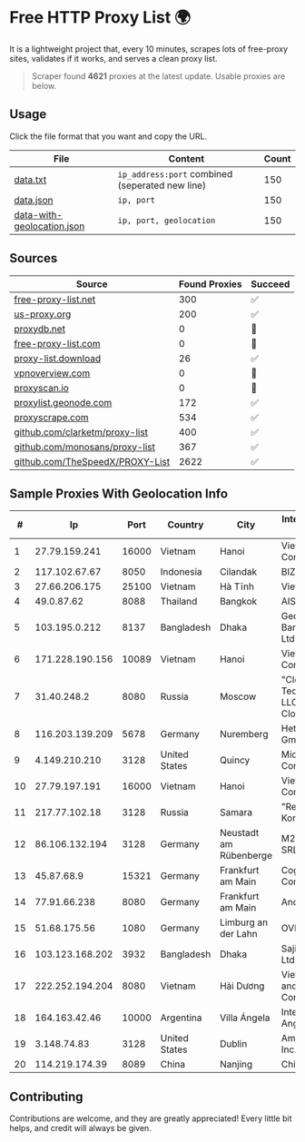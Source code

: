 
# Free HTTP Proxy List 🌍

It is a lightweight project that, every 10 minutes, scrapes lots of free-proxy sites, validates if it works, and serves a clean proxy list.


> Scraper found **4621** proxies at the latest update. Usable proxies are below.

## Usage

Click the file format that you want and copy the URL.


|File|Content|Count|
|----|-------|-----|
|[data.txt](https://raw.githubusercontent.com/themiralay/Proxy-List-World/master/data.txt)|`ip_address:port` combined (seperated new line)|150|
|[data.json](https://raw.githubusercontent.com/themiralay/Proxy-List-World/master/data.json)|`ip, port`|150|
|[data-with-geolocation.json](https://raw.githubusercontent.com/themiralay/Proxy-List-World/master/data-with-geolocation.json)|`ip, port, geolocation`|150|

## Sources

|Source|Found Proxies|Succeed|
|------|-------------|-------|
|[free-proxy-list.net](https://free-proxy-list.net)|300|✅|
|[us-proxy.org](https://www.us-proxy.org)|200|✅|
|[proxydb.net](http://proxydb.net)|0|🚫|
|[free-proxy-list.com](https://free-proxy-list.com/?page=&port=&type%5B%5D=http&type%5B%5D=https&up_time=0&search=Search)|0|🚫|
|[proxy-list.download](https://www.proxy-list.download/HTTP)|26|✅|
|[vpnoverview.com](https://vpnoverview.com/privacy/anonymous-browsing/free-proxy-servers)|0|🚫|
|[proxyscan.io](https://www.proxyscan.io)|0|🚫|
|[proxylist.geonode.com](https://proxylist.geonode.com/api/proxy-list?limit=300&page=1&sort_by=lastChecked&sort_type=desc&protocols=http,https)|172|✅|
|[proxyscrape.com](https://api.proxyscrape.com/v2/?request=displayproxies&protocol=http&timeout=10000&country=all&ssl=all&anonymity=all)|534|✅|
|[github.com/clarketm/proxy-list](https://raw.githubusercontent.com/clarketm/proxy-list/master/proxy-list-raw.txt)|400|✅|
|[github.com/monosans/proxy-list](https://raw.githubusercontent.com/monosans/proxy-list/main/proxies/http.txt)|367|✅|
|[github.com/TheSpeedX/PROXY-List](https://raw.githubusercontent.com/TheSpeedX/PROXY-List/master/http.txt)|2622|✅|


## Sample Proxies With Geolocation Info

|#|Ip|Port|Country|City|Internet Service Provider|
|-|--|----|-------|----|-------------------------|
|1|27.79.159.241|16000|Vietnam|Hanoi|Viettel Corporation|
|2|117.102.67.67|8050|Indonesia|Cilandak|BIZNET|
|3|27.66.206.175|25100|Vietnam|Hà Tĩnh|Viettel Group|
|4|49.0.87.62|8088|Thailand|Bangkok|AIS-Fibre|
|5|103.195.0.212|8137|Bangladesh|Dhaka|Geotel Bangladesh IT Ltd|
|6|171.228.190.156|10089|Vietnam|Hanoi|Viettel Corporation|
|7|31.40.248.2|8080|Russia|Moscow|"Cloud Technologies" LLC trading as Cloud.ru|
|8|116.203.139.209|5678|Germany|Nuremberg|Hetzner Online GmbH|
|9|4.149.210.210|3128|United States|Quincy|Microsoft Corporation|
|10|27.79.197.191|16000|Vietnam|Hanoi|Viettel Corporation|
|11|217.77.102.18|3128|Russia|Samara|"Region Svyaz Konsalt" LLC|
|12|86.106.132.194|3128|Germany|Neustadt am Rübenberge|M247 Europe SRL|
|13|45.87.68.9|15321|Germany|Frankfurt am Main|Cogent Communications|
|14|77.91.66.238|8080|Germany|Frankfurt am Main|Andrii Hrosh|
|15|51.68.175.56|1080|Germany|Limburg an der Lahn|OVH SAS|
|16|103.123.168.202|3932|Bangladesh|Dhaka|Sajid Trading Ltd.|
|17|222.252.194.204|8080|Vietnam|Hải Dương|VietNam Post and Telecom Corporation|
|18|164.163.42.46|10000|Argentina|Villa Ángela|Interret Villa Angela SRL|
|19|3.148.74.83|3128|United States|Dublin|Amazon.com, Inc.|
|20|114.219.174.39|8089|China|Nanjing|China Telecom|



## Contributing

Contributions are welcome, and they are greatly appreciated! Every
little bit helps, and credit will always be given.

